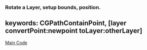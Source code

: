### Rotate a Layer, setup bounds, position. 
## keywords:  CGPathContainPoint, [layer convertPoint:newpoint toLayer:otherLayer] 
[Main Code](https://github.com/bsdshell/xcode/blob/master/OneSelectTranslation/EmptyApplication/AppDelegate.m)
